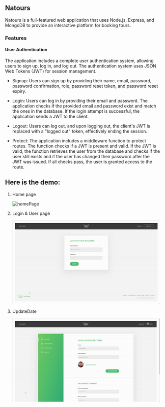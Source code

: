 ## Natours

Natours is a full-featured web application that uses Node.js, Express, and MongoDB to provide an interactive platform for booking tours.

### Features

#### User Authentication

The application includes a complete user authentication system, allowing users to sign up, log in, and log out. The authentication system uses JSON Web Tokens (JWT) for session management.

- Signup: Users can sign up by providing their name, email, password, password confirmation, role, password reset token, and password reset expiry​​.

- Login: Users can log in by providing their email and password. The application checks if the provided email and password exist and match the ones in the database. If the login attempt is successful, the application sends a JWT to the client​​.

- Logout: Users can log out, and upon logging out, the client's JWT is replaced with a "logged out" token, effectively ending the session​​.

- Protect: The application includes a middleware function to protect routes. The function checks if a JWT is present and valid. If the JWT is valid, the function retrieves the user from the database and checks if the user still exists and if the user has changed their password after the JWT was issued. If all checks pass, the user is granted access to the route​​.

## Here is the demo:

1. Home page

   ![homePage](./demo/home.gif)

2. Login & User page

   ![loginAndUser](./demo//login.gif)

3. UpdateDate

   ![updateDate](./demo/update.gif)
